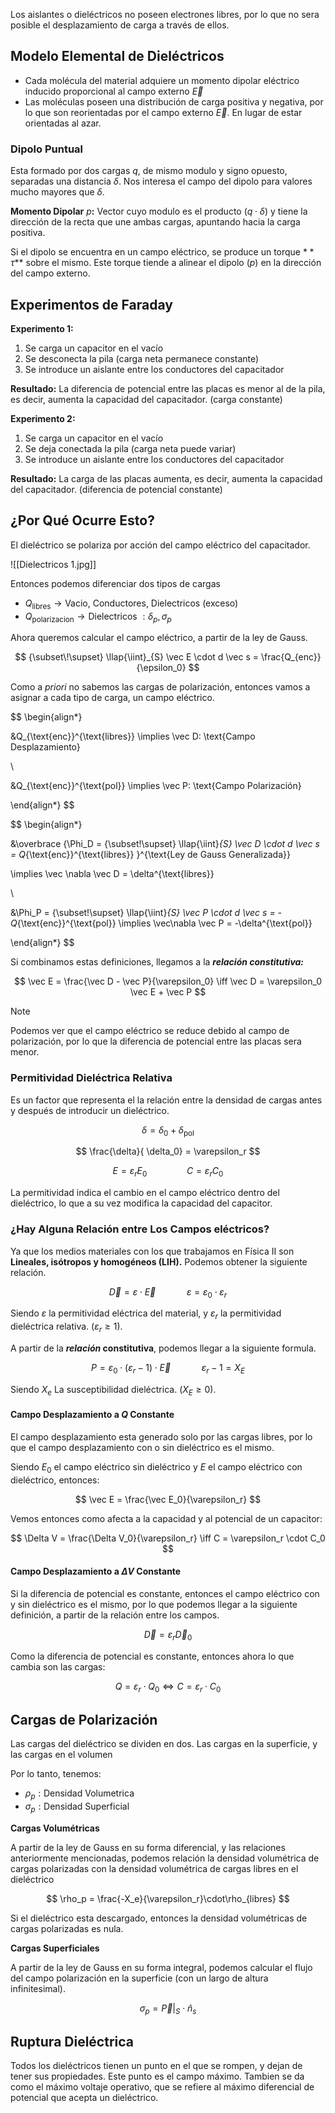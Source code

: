 Los aislantes o dieléctricos no poseen electrones libres, por lo que no sera posible el desplazamiento de carga a través de ellos.

## Modelo Elemental de Dieléctricos

- Cada molécula del material adquiere un momento dipolar eléctrico inducido proporcional al campo externo $\vec E$
- Las moléculas poseen una distribución de carga positiva y negativa, por lo que son reorientadas por el campo externo $\vec E$. En lugar de estar orientadas al azar.

### Dipolo Puntual

Esta formado por dos cargas $q$, de mismo modulo y signo opuesto, separadas una distancia $\delta$. Nos interesa el campo del dipolo para valores mucho mayores que $\delta$.

**Momento Dipolar** $p$**:** Vector cuyo modulo es el producto $(q\cdot\delta)$ y tiene la dirección de la recta que une ambas cargas, apuntando hacia la carga positiva.

Si el dipolo se encuentra en un campo eléctrico, se produce un torque $**\tau$** sobre el mismo. Este torque tiende a alinear el dipolo $(p)$ en la dirección del campo externo.

## Experimentos de Faraday

**Experimento 1:**

1. Se carga un capacitor en el vacío
2. Se desconecta la pila (carga neta permanece constante)
3. Se introduce un aislante entre los conductores del capacitador

**Resultado:** La diferencia de potencial entre las placas es menor al de la pila, es decir, aumenta la capacidad del capacitador. (carga constante)

**Experimento 2:**

1. Se carga un capacitor en el vacío
2. Se deja conectada la pila (carga neta puede variar)
3. Se introduce un aislante entre los conductores del capacitador

**Resultado:** La carga de las placas aumenta, es decir, aumenta la capacidad del capacitador. (diferencia de potencial constante)

## ¿Por Qué Ocurre Esto?

El dieléctrico se polariza por acción del campo eléctrico del capacitador.

![[Dielectricos 1.jpg]]

Entonces podemos diferenciar dos tipos de cargas

- $Q_{\text{libres}} \to \text{Vacio, Conductores, Dielectricos (exceso)}$
- $Q_{\text{polarizacion}} \to \text{Dielectricos }:\delta_p,\sigma_p$

Ahora queremos calcular el campo eléctrico, a partir de la ley de Gauss.

$$
{\subset\!\supset} \llap{\iint}_{S} \vec E  \cdot d \vec s = \frac{Q_{enc}}{\epsilon_0}
$$

Como a *priori* no sabemos las cargas de polarización, entonces vamos a asignar a cada tipo de carga, un campo eléctrico.

$$
\begin{align*}

&Q_{\text{enc}}^{\text{libres}} \implies \vec D: \text{Campo Desplazamiento}

\\

&Q_{\text{enc}}^{\text{pol}} \implies \vec P: \text{Campo Polarización}

\end{align*}
$$

$$
\begin{align*}

&\overbrace
{\Phi_D = {\subset\!\supset} \llap{\iint}_{S} \vec D \cdot   d \vec s = Q_{\text{enc}}^{\text{libres}}
}^{\text{Ley de Gauss Generalizada}}

\implies \vec \nabla \vec D = \delta^{\text{libres}}

\\

&\Phi_P = {\subset\!\supset} \llap{\iint}_{S} \vec P \cdot   d \vec s = -Q_{\text{enc}}^{\text{pol}} \implies \vec\nabla \vec P = -\delta^{\text{pol}}

\end{align*}
$$

Si combinamos estas definiciones, llegamos a la ***relación constitutiva:***

$$
\vec E = \frac{\vec D - \vec P}{\varepsilon_0} \iff \vec D = \varepsilon_0 \vec E + \vec P
$$

> [!note]
> Podemos ver que el campo eléctrico se reduce debido al campo de polarización, por lo que la diferencia de potencial entre las placas sera menor.

### Permitividad Dieléctrica Relativa

Es un factor que representa el la relación entre la densidad de cargas antes y después de introducir un dieléctrico.

$$
\delta = \delta_0 + \delta_\text{pol}
$$

$$
\frac{\delta}{ \delta_0} = \varepsilon_r
$$

$$
E = \varepsilon_r E_0 \qquad\qquad C = \varepsilon_r C_0
$$

La permitividad indica el cambio en el campo eléctrico dentro del dieléctrico, lo que a su vez modifica la capacidad del capacitor.

### **¿Hay Alguna Relación entre Los Campos eléctricos?**

Ya que los medios materiales con los que trabajamos en Física II son **Lineales, isótropos y homogéneos (LIH).** Podemos obtener la siguiente relación.

$$
\vec D = \varepsilon \cdot \vec E \quad\quad\quad\varepsilon = \varepsilon_0 \cdot \varepsilon_r
$$

Siendo $\varepsilon$ la permitividad eléctrica del material, y $\varepsilon_r$ la permitividad dieléctrica relativa. $(\varepsilon_r \geq 1)$.

A partir de la ***relación* constitutiva**, podemos llegar a la siguiente formula.

$$
P = \varepsilon_0 \cdot(\varepsilon_r - 1) \cdot \vec E \quad\quad\quad \varepsilon_r - 1 = X_E
$$

Siendo $X_e$ La susceptibilidad dieléctrica. $(X_E \geq 0)$.

#### Campo Desplazamiento a $Q$ Constante

El campo desplazamiento esta generado solo por las cargas libres, por lo que el campo desplazamiento con o sin dieléctrico es el mismo.

Siendo $E_0$ el campo eléctrico sin dieléctrico y $E$ el campo eléctrico con dieléctrico, entonces:

$$
\vec E = \frac{\vec E_0}{\varepsilon_r}
$$

Vemos entonces como afecta a la capacidad y al potencial de un capacitor:

$$
\Delta V = \frac{\Delta V_0}{\varepsilon_r} \iff C = \varepsilon_r \cdot C_0
$$

#### Campo Desplazamiento a $\Delta V$ Constante

Si la diferencia de potencial es constante, entonces el campo eléctrico con y sin dieléctrico es el mismo, por lo que podemos llegar a la siguiente definición, a partir de la relación entre los campos.

$$
\vec D = \varepsilon_r \vec D_0
$$

Como la diferencia de potencial es constante, entonces ahora lo que cambia son las cargas:

$$
Q = \varepsilon_r \cdot Q_0 \iff C = \varepsilon_r \cdot C_0
$$

## Cargas de Polarización

Las cargas del dieléctrico se dividen en dos. Las cargas en la superficie, y las cargas en el volumen

Por lo tanto, tenemos:

- $\rho_p:\text{Densidad Volumetrica}$
- $\sigma_p:\text{Densidad Superficial}$

**Cargas Volumétricas**

A partir de la ley de Gauss en su forma diferencial, y las relaciones anteriormente mencionadas, podemos relación la densidad volumétrica de cargas polarizadas con la densidad volumétrica de cargas libres en el dieléctrico

$$
\rho_p = \frac{-X_e}{\varepsilon_r}\cdot\rho_{libres}
$$

Si el dieléctrico esta descargado, entonces la densidad volumétricas de cargas polarizadas es nula.

**Cargas Superficiales**

A partir de la ley de Gauss en su forma integral, podemos calcular el flujo del campo polarización en la superficie (con un largo de altura infinitesimal).

$$
\sigma_p = \vec P |_S \cdot \hat n_{s}
$$

## Ruptura Dieléctrica

Todos los dieléctricos tienen un punto en el que se rompen, y dejan de tener sus propiedades. Este punto es el campo máximo. Tambien se da como el máximo voltaje operativo, que se refiere al máximo diferencial de potencial que acepta un dieléctrico.
